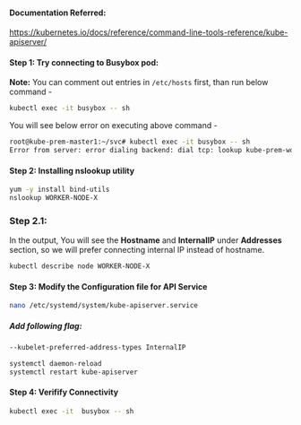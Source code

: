 #### Documentation Referred:

https://kubernetes.io/docs/reference/command-line-tools-reference/kube-apiserver/

#### Step 1: Try connecting to Busybox pod:
**Note:** You can comment out entries in ```/etc/hosts``` first, than run below command -
```sh
kubectl exec -it busybox -- sh
```

You will see below error on executing above command -
```sh 
root@kube-prem-master1:~/svc# kubectl exec -it busybox -- sh
Error from server: error dialing backend: dial tcp: lookup kube-prem-worker1 on 127.0.0.53:53: server misbehaving
```

#### Step 2: Installing nslookup utility
```sh
yum -y install bind-utils
nslookup WORKER-NODE-X
```
### Step 2.1: 
In the output, You will see the **Hostname** and **InternalIP** under **Addresses** section, so we will prefer connecting internal IP instead of hostname. 

```sh 
kubectl describe node WORKER-NODE-X
```

#### Step 3: Modify the Configuration file for API Service
```sh
nano /etc/systemd/system/kube-apiserver.service
```

##### Add following flag:

```sh
--kubelet-preferred-address-types InternalIP
```
```sh
systemctl daemon-reload
systemctl restart kube-apiserver
```

#### Step 4: Verifify Connectivity
```sh
kubectl exec -it  busybox -- sh
```
